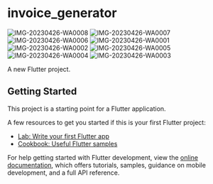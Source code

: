 # invoice_generator
![IMG-20230426-WA0008](https://user-images.githubusercontent.com/130687844/234564606-c27db6ea-d297-440c-b6fb-312c06caa5e2.jpg)
![IMG-20230426-WA0007](https://user-images.githubusercontent.com/130687844/234564602-fa82326f-fb06-4e83-9d4f-f295a003bd0d.jpg)
![IMG-20230426-WA0006](https://user-images.githubusercontent.com/130687844/234564600-94f88f95-6e22-49d4-903f-0bd2ac2ed367.jpg)
![IMG-20230426-WA0001](https://user-images.githubusercontent.com/130687844/234564576-c460a167-820b-4c49-81d1-f81572a93590.jpg)
![IMG-20230426-WA0002](https://user-images.githubusercontent.com/130687844/234564583-6a9f415c-2437-45f7-b3f0-2ed97f65c436.jpg)
![IMG-20230426-WA0005](https://user-images.githubusercontent.com/130687844/234564596-2418bca5-3a1b-4884-95c5-da6a4368b29f.jpg)
![IMG-20230426-WA0004](https://user-images.githubusercontent.com/130687844/234564589-f8b35981-df1c-4c69-939a-57ded1f0a2b8.jpg)
![IMG-20230426-WA0003](https://user-images.githubusercontent.com/130687844/234564585-76a1bc2e-0d32-4ea6-8f54-17106f41d1d8.jpg)


A new Flutter project.

## Getting Started

This project is a starting point for a Flutter application.

A few resources to get you started if this is your first Flutter project:

- [Lab: Write your first Flutter app](https://docs.flutter.dev/get-started/codelab)
- [Cookbook: Useful Flutter samples](https://docs.flutter.dev/cookbook)

For help getting started with Flutter development, view the
[online documentation](https://docs.flutter.dev/), which offers tutorials,
samples, guidance on mobile development, and a full API reference.
